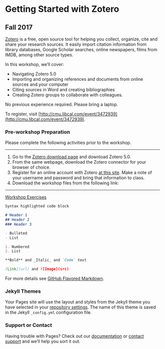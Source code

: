 # Getting Started with Zotero
## Fall 2017

[Zotero](https://www.zotero.org/) is a free, open source tool for helping you collect, organize, cite and share your research sources. It easily import citation information from library databases, Google Scholar searches, online newspapers, films from IMDB, among other source types.

In this workshop, we’ll cover:

- Navigating Zotero 5.0
- Importing and organizing references and documents from online sources and your computer
- Citing sources in Word and creating bibliographies
- Creating Zotero groups to collaborate with colleagues.

No previous experience required. Please bring a laptop.

To register, visit [http://cmu.libcal.com/event/3472939](http://cmu.libcal.com/event/3472939).

### Pre-workshop Preparation

Please complete the following activities prior to the workshop.

---
1. Go to the [Zotero download page](https://www.zotero.org/download/) and download Zotero 5.0. 
2. From the same webpage, download the Zotero connector for your browser of choice. 
3. Register for an online account with Zotero [at this site](https://www.zotero.org/user/register/). Make a note of your username and password and bring that information to class.
4. Download the workshop files from the following link: 
---

[Workshop Exercises](https://rootsandberries.github.io/exercises.md) 
```markdown
Syntax highlighted code block

# Header 1
## Header 2
### Header 3

- Bulleted
- List

1. Numbered
2. List

**Bold** and _Italic_ and `Code` text

[Link](url) and ![Image](src)
```

For more details see [GitHub Flavored Markdown](https://guides.github.com/features/mastering-markdown/).

### Jekyll Themes

Your Pages site will use the layout and styles from the Jekyll theme you have selected in your [repository settings](https://github.com/rootsandberries/rootsandberries.github.io/settings). The name of this theme is saved in the Jekyll `_config.yml` configuration file.

### Support or Contact

Having trouble with Pages? Check out our [documentation](https://help.github.com/categories/github-pages-basics/) or [contact support](https://github.com/contact) and we’ll help you sort it out.
